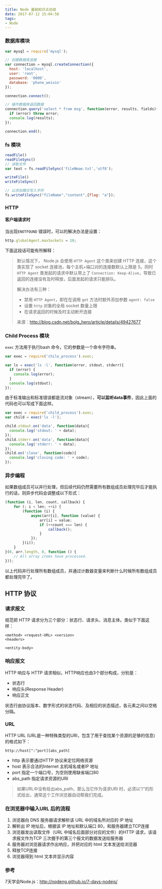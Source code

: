 ```yaml
---
title: Node 基础知识点总结
date: 2017-07-12 15:04:58
tags:
- Node
---
```


### 数据库模块

```javascript
var mysql = require('mysql');

// 创建数据库连接
var connection = mysql.createConnection({
  host: 'localhost',
  user: 'root',
  password: '0000',
  database: 'phone_weixin'
});

connection.connect();

// 操作数据库返回数据
connection.query('select * from msg', function(error, results, fields){
  if (error) throw error;
  console.log(results);
});

connection.end();
```

### fs 模块

```javascript
readFile()
readFileSync()
// 读取文件
var text = fs.readFileSync('fileNmae.txt','utf8');

writeFile()
writeFileSync()

// 以添加模式写入字符
fs.writeFileSync("fileName","content",{flag: "a"});
```

<!-- more -->

### HTTP

#### 客户端请求时

当出现`ENOTFOUND` 错误时，可以的解决办法是设置：

```javascript
http.globalAgent.maxSockets = 10;
```

下面这段话可能有所解释：

> 默认情况下， Node.js 会使用 `HTTP Agent` 这个类来创建 HTTP 连接，这个类实现了 socket 连接池，每个主机+端口对的连接数默认上限是 5。同时`HTTP Agent` 类发起的请求中默认带上了 `Connection: Keep-Alive`，导致已返回的连接没有及时释放，后面发起的请求只能排队。
>
> 解决办法有三种：
>
> - 禁用 `HTTP Agent`，即在在调用 `get` 方法时额外添加参数 `agent: false`
> - 设置 `http` 对象的全局 socket 数量上限
> - 在请求返回的时候及时主动断开连接
>
> 来源：http://blog.csdn.net/bolg_hero/article/details/49427677

### Child Process 模块

`exec` 方法用于执行bash 命令，它的参数是一个命令字符串。

```javascript
var exec = require('chile_process').exec;

var ls = exec('ls -l', function(error, stdout, stderr){
  if (error) {
    console.log(error);
  }
  console.log(stdout);
});
```

由于标准输出和标准错误都是流对象（stream），**可以监听data事件**，因此上面的代码也可以写成下面这样。

```javascript
var exec = require('child_process').exec;
var child = exec('ls -l');

child.stdout.on('data', function(data){
  console.log('stdout: ' + data);
});
child.stderr.on('data', function(data){
  console.log('stderr: ' + data);
});
child.on('close', function(code){
  console.log('closing code: ' + code);
});
```

### 异步编程

如果数组成员可以并行处理，但后续代码仍然需要所有数组成员处理完毕后才能执行的话，则异步代码会调整成以下形式：

```javascript
(function (i, len, count, callback) {
    for (; i < len; ++i) {
        (function (i) {
            async(arr[i], function (value) {
                arr[i] = value;
                if (++count === len) {
                    callback();
                }
            });
        }(i));
    }
}(0, arr.length, 0, function () {
    // All array items have processed.
}));
```

以上代码并行处理所有数组成员，并通过计数器变量来判断什么时候所有数组成员都处理完毕了。

## HTTP 协议

### 请求报文

规范把 HTTP 请求分为三个部分：状态行、请求头、消息主体。类似于下面这样：

```
<method> <request-URL> <version>
<headers>

<entity-body>
```

### 响应报文

HTTP 响应与 HTTP 请求相似，HTTP响应也由3个部分构成，分别是：

- 状态行
- 响应头(Response Header)
- 响应正文

状态行由协议版本、数字形式的状态代码、及相应的状态描述，各元素之间以空格分隔。

### URL

HTTP URL (URL是一种特殊类型的URI，包含了用于查找某个资源的足够的信息)的格式如下：

```
http://host[":"port][abs_path]
```

- http 表示要通过HTTP 协议来定位网络资源
- host 表示合法的Internet 主机域名或者IP 地址
- port 指定一个端口号，为空则使用缺省端口80
- abs_path 指定请求资源的URI

> 如果URL中没有给出abs_path，那么当它作为请求URI 时，必须以“/”的形式给出，通常这个工作浏览器自动帮我们完成。

### 在浏览器中输入URL 后的流程

1. 浏览器向 DNS 服务器请求解析该 URL 中的域名所对应的 IP 地址
2. 解析出 IP 地址后，根据该 IP 地址和默认端口 80，和服务器建立TCP连接
3. 浏览器发出读取文件（URL 中域名后面部分对应的文件）的HTTP 请求，该请求报文作为TCP 三次握手的第三个报文的数据发送给服务器
4. 服务器对浏览器请求作出响应，并把对应的 html 文本发送给浏览器
5. 释放TCP连接
6. 浏览器得到 html 文本并显示内容

### 参考

7天学会Node.js：http://nqdeng.github.io/7-days-nodejs/